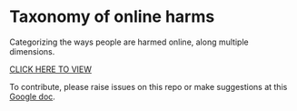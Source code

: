 # Taxonomy of online harms

Categorizing the ways people are harmed online, along multiple dimensions.

[CLICK HERE TO VIEW](https://lthorburn.github.io/online-harms-table/)

To contribute, please raise issues on this repo or make suggestions at this [Google doc](https://docs.google.com/document/d/1ZQDWwh3J6c_RAVlIAPAKI6eRB4HI7HlrBwAJrP8btkQ/edit).
